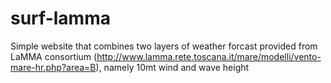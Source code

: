 # surf-lamma
Simple website that combines two layers of weather forcast provided from LaMMA consortium (http://www.lamma.rete.toscana.it/mare/modelli/vento-mare-hr.php?area=B), namely 10mt wind and wave height
